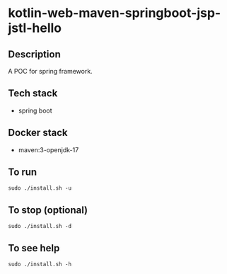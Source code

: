 # kotlin-web-maven-springboot-jsp-jstl-hello

## Description
A POC for spring framework.

## Tech stack
- spring boot

## Docker stack
- maven:3-openjdk-17

## To run
`sudo ./install.sh -u`

## To stop (optional)
`sudo ./install.sh -d`

## To see help
`sudo ./install.sh -h`

